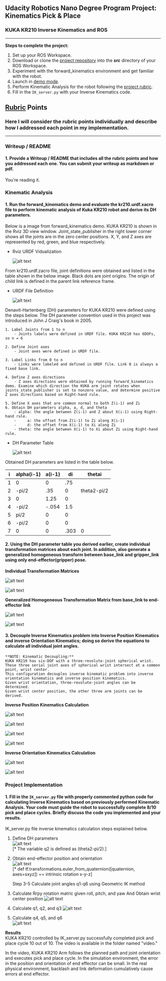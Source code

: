 ## Udacity Robotics Nano Degree Program Project: Kinematics Pick & Place
### KUKA KR210 Inverse Kinematics and ROS
---
**Steps to complete the project:**  
1. Set up your ROS Workspace.
2. Download or clone the [project repository](https://github.com/udacity/RoboND-Kinematics-Project) into the ***src*** directory of your ROS Workspace.  
3. Experiment with the forward_kinematics environment and get familiar with the robot.
4. Launch in [demo mode](https://classroom.udacity.com/nanodegrees/nd209/parts/7b2fd2d7-e181-401e-977a-6158c77bf816/modules/8855de3f-2897-46c3-a805-628b5ecf045b/lessons/91d017b1-4493-4522-ad52-04a74a01094c/concepts/ae64bb91-e8c4-44c9-adbe-798e8f688193).
5. Perform Kinematic Analysis for the robot following the [project rubric](https://review.udacity.com/#!/rubrics/972/view).
6. Fill in the `IK_server.py` with your Inverse Kinematics code.

[//]: # (Image References)

[image1]: ./misc_images/URDF.png
[image2]: ./misc_images/URDFdefinition.jpeg
[image3]: ./misc_images/DHparameterTable.jpeg
[image4]: ./misc_images/WristCenterCalculation.jpeg
[image5]: ./misc_images/q2&q3Calculation.jpeg
[image6]: ./misc_images/FK.png
[image7]: ./misc_images/HT.png
[image8]: ./misc_images/GHT.png
[image9]: ./misc_images/GHThandwritten.jpeg
[image10]: ./misc_images/IPK2.png
[image11]: ./misc_images/IPK.png
[image12]: ./misc_images/q4q5q6.jpeg
[image13]: ./misc_images/q4q5q6IOK.png
[image14]: ./misc_images/1.png
[image15]: ./misc_images/2.png
[image16]: ./misc_images/3.png
[image17]: ./misc_images/4.png
[image18]: ./misc_images/5.png


## [Rubric](https://review.udacity.com/#!/rubrics/972/view) Points
### Here I will consider the rubric points individually and describe how I addressed each point in my implementation.  

---
### Writeup / README

#### 1. Provide a Writeup / README that includes all the rubric points and how you addressed each one.  You can submit your writeup as markdown or pdf.  

You're reading it.

### Kinematic Analysis
#### 1. Run the forward_kinematics demo and evaluate the kr210.urdf.xacro file to perform kinematic analysis of Kuka KR210 robot and derive its DH parameters.

Below is a image from forward_kinematics demo. KUKA KR210 is shown in the Rviz 3D view window. Joint_state_publisher in the right lower corner shows all the joints are in the zero center positions. X, Y, and Z axes are represented by red, green, and blue respectively.  

* Rviz URDF Vidualization  

    ![alt text][image1]

From kr210.urdf.zacro file, joint definitions were obtained and listed in the table shown in the below image. Black dots are joint origins. The origin of child link is defined in the parent link reference frame.

* URDF File Definition  

    ![alt text][image2]

Denavit-Hartenberg (DH) parameters for KUKA KR210 were defined using the steps below. The DH parameter convention used in this project was introduced in John J Craig's book in 2005.

    1. Label Joints from 1 to n
        - Joints labels were defined in URDF file. KUKA KR210 has 6DOFs, so n = 6

    2. Define Joint axes
        - Joint axes were defined in URDF file.

    3. Label Links from 0 to n
        - Links were labeled and defined in URDF file. Link 0 is always a fixed base link.

    4. Define Z axes directions
        - Z axes directions were obtained by running forward_kinematics demo. Examine which direction the KUKA arm joint rotates when joints_state_publisher is set to nonzero value, and determine positive Z axes directions based on Right-hand rule.

    5. Define X axes that are common normal to both Z(i-1) and Zi
    6. Obtain DH parameters alpha, a, d, and theta
        - alpha: the angle between Z(i-1) and Z about X(i-1) using Right-hand rule.
        -     a: the offset from Z(i-1) to Zi along X(i-1)
        -     d: the offset from X(i-1) to Xi along Zi
        - theta: the angle between X(i-1) to Xi about Zi using Right-hand rule.

* DH Parameter Table

    ![alt text][image3]

Obtained DH parameters are listed in the table below.

i | alpha(i-1) | a(i-1) | di | thetai
--- | --- | --- | --- | ---
1 | 0     | 0     | .75  |
2 | -pi/2 | .35   | 0    | theta2-pi/2
3 | 0     | 1.25  | 0    |
4 | -pi/2 | -.054 | 1.5  |
5 | pi/2  | 0     | 0    |
6 | -pi/2 | 0     | 0    |
7 | 0     | 0     | .303 | 0

#### 2. Using the DH parameter table you derived earlier, create individual transformation matrices about each joint. In addition, also generate a generalized homogeneous transform between base_link and gripper_link using only end-effector(gripper) pose.


**Individual Transformation Matrices**  

![alt text][image6]  

![alt text][image7]

**Generalized Homogeneous Transformation Matrix from base_link to end-effector link**

![alt text][image9]

![alt text][image8]

#### 3. Decouple Inverse Kinematics problem into Inverse Position Kinematics and inverse Orientation Kinematics; doing so derive the equations to calculate all individual joint angles.

    **NOTE: Kinematic Decoupling:**  
    KUKA KR210 has six-DOF with a three-revolute-joint spherical wrist.
    These three serial joint axes of spherical wrist intersect at a common point, wrist center.
    This configuration decouples inverse kinematic problem into inverse orientation kinematics and inverse position kinematics.
    Given wrist orientation, three-revolute-joint angles can be determined.
    Given wrist center position, the other three arm joints can be derived.

**Inverse Position Kinematics Calculation**

![alt text][image4]

![alt text][image10]

![alt text][image5]

![alt text][image11]

**Inverse Orientation Kinematics Calculation**

![alt text][image12]

![alt text][image13]


### Project Implementation

#### 1. Fill in the `IK_server.py` file with properly commented python code for calculating Inverse Kinematics based on previously performed Kinematic Analysis. Your code must guide the robot to successfully complete 8/10 pick and place cycles. Briefly discuss the code you implemented and your results.

IK_server.py file inverse kinematics calculation steps explained below.

1. Define DH parameters   
![alt text][image14]  
 [* The variable q2 is defined as (theta2-pi/2).]

2. Obtain end-effector position and orientation  
![alt text][image15]  
[* def tf.transformations.euler_from_quaternion([quaternion, axes=sxyz]) == intrinsic rotation x-y-z]

    Step 3-5 Calculate joint angles q1-q6 using Geometric IK method

3. Calculate Rrpy rotation matric given roll, pitch, and yaw And Obtain wrist center position
![alt text][image16]

4. Calculate q1, q2, and q3
![alt text][image17]

5. Calculate q4, q5, and q6  
![alt text][image18]

**Results**  
KUKA KR210 controlled by IK_server.py successfully completed pick and place cycle 10 out of 10. The video is available in the folder named "video."

In the video, KUKA KR210 Arm follows the planned path and joint orientation and executes pick and place cycle. In the simulation environment, the error in the position and orientation of end effector can be small. In the real physical environment, backlash and link deformation cumulatively cause errors at end effector.
